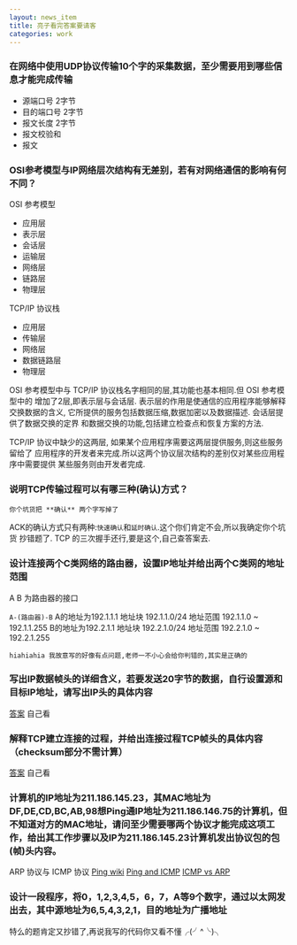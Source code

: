 ```yaml
---
layout: news_item
title: 亮子看完答案要请客 
categories: work
---
```


### 在网络中使用UDP协议传输10个字的采集数据，至少需要用到哪些信息才能完成传输

- 源端口号 2字节
- 目的端口号 2字节
- 报文长度 2字节
- 报文校验和
- 报文 

### OSI参考模型与IP网络层次结构有无差别，若有对网络通信的影响有何不同？

OSI 参考模型

- 应用层
- 表示层
- 会话层
- 运输层
- 网络层
- 链路层
- 物理层

TCP/IP 协议栈

- 应用层
- 传输层
- 网络层
- 数据链路层
- 物理层

OSI 参考模型中与 TCP/IP 协议栈名字相同的层,其功能也基本相同.但 OSI 参考模型中的
增加了2层,即表示层与会话层. 表示层的作用是使通信的应用程序能够解释交换数据的含义,
它所提供的服务包括数据压缩,数据加密以及数据描述. 会话层提供了数据交换的定界
和数据交换的功能,包括建立检查点和恢复方案的方法.

TCP/IP 协议中缺少的这两层, 如果某个应用程序需要这两层提供服务,则这些服务留给了
应用程序的开发者来完成.所以这两个协议层次结构的差别仅对某些应用程序中需要提供
某些服务则由开发者完成.

### 说明TCP传输过程可以有哪三种(确认)方式？

`你个坑货把 **确认** 两个字写掉了`

ACK的确认方式只有两种:`快速确认`和`延时确认`.这个你们肯定不会,所以我确定你个坑货
抄错题了. TCP 的三次握手还行,要是这个,自己查答案去.

### 设计连接两个C类网络的路由器，设置IP地址并给出两个C类网的地址范围

A B 为路由器的接口

`A-(路由器)-B`
A的地址为192.1.1.1   地址块 192.1.1.0/24  地址范围 192.1.1.0 ~ 192.1.1.255
B的地址为192.2.1.1   地址块 192.2.1.0/24  地址范围 192.2.1.0 ~ 192.2.1.255

`hiahiahia 我故意写的好像有点问题,老师一不小心会给你判错的,其实是正确的`

### 写出IP数据帧头的详细含义，若要发送20字节的数据，自行设置源和目标IP地址，请写出IP头的具体内容


[答案](http://blog.csdn.net/achejq/article/details/7040687) 自己看 


### 解释TCP建立连接的过程，并给出连接过程TCP帧头的具体内容（checksum部分不需计算）

[答案](http://blog.csdn.net/ns_code/article/details/29382883) 自己看 

### 计算机的IP地址为211.186.145.23，其MAC地址为DF,DE,CD,BC,AB,98想Ping通IP地址为211.186.146.75的计算机，但不知道对方的MAC地址，请问至少需要哪两个协议才能完成这项工作，给出其工作步骤以及IP为211.186.145.23计算机发出协议包的包(帧)头内容。

ARP 协议与 ICMP 协议
[Ping wiki](http://en.wikipedia.org/wiki/Ping_(networking_utility))
[Ping and ICMP](http://images.globalknowledge.com/wwwimages/whitepaperpdf/WP_Mays_Ping.pdf)
[ICMP vs ARP](http://archive09.linux.com/feature/50596)

### 设计一段程序，将0，1,2,3,4,5，6，7，A等9个数字，通过以太网发出去，其中源地址为6,5,4,3,2,1，目的地址为广播地址

特么的题肯定又抄错了,再说我写的代码你又看不懂╭(╯^╰)╮
